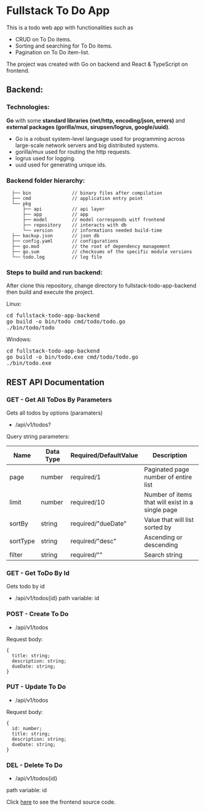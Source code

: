 # Fullstack To Do App

This is a todo web app with functionalities such as

- CRUD on To Do items.
- Sorting and searching for To Do items.
- Pagination on To Do item-list.

The project was created with Go on backend and React & TypeScript on frontend.

## Backend:

### Technologies:

**Go** with some **standard libraries (net/http, encoding/json, errors)** and **external packages (gorilla/mux, sirupsen/logrus, google/uuid)**.

- Go is a robust system-level language used for programming across large-scale network servers and big distributed systems.
- gorilla/mux used for routing the http requests.
- logrus used for logging.
- uuid used for generating unique ids.

### Backend folder hierarchy:

      ├── bin               // binary files after compilation
      ├── cmd               // application entry point
      └── pkg
          ├── api           // api layer
          ├── app           // app
          ├── model         // model corresponds witf frontend
          ├── repository    // interacts with db
          └── version       // informations needed build-time
      ├── backup.json       // json db
      ├── config.yaml       // configurations
      ├── go.mod            // the root of dependency management
      ├── go.sum            // checksums of the specific module versions
      └── todo.log          // log file

### Steps to build and run backend:

After clone this repository, change directory to fullstack-todo-app-backend then build and execute the project.

Linux:

<pre>
cd fullstack-todo-app-backend
go build -o bin/todo cmd/todo/todo.go
./bin/todo/todo
</pre>

Windows:

<pre>
cd fullstack-todo-app-backend
go build -o bin/todo.exe cmd/todo/todo.go
./bin/todo.exe
</pre>

## REST API Documentation

### GET - Get All ToDos By Parameters

Gets all todos by options (paramaters)

- /api/v1/todos?

Query string parameters:

| Name     | Data Type | Required/DefaultValue | Description                                      |
| -------- | --------- | --------------------- | ------------------------------------------------ |
| page     | number    | required/1            | Paginated page number of entire list             |
| limit    | number    | required/10           | Number of items that will exist in a single page |
| sortBy   | string    | required/"dueDate"    | Value that will list sorted by                   |
| sortType | string    | required/"desc"       | Ascending or descending                          |
| filter   | string    | required/""           | Search string                                    |

### GET - Get ToDo By Id

Gets todo by id

- /api/v1/todos{id}
  path variable: id

### POST - Create To Do

- /api/v1/todos

Request body:

```
{
  title: string;
  description: string;
  dueDate: string;
}
```

### PUT - Update To Do

- /api/v1/todos

Request body:

```
{
  id: number;
  title: string;
  description: string;
  dueDate: string;
}
```

### DEL - Delete To Do

- /api/v1/todos{id}

path variable: id

Click [here](https://github.com/yelimot/fullstack-todo-app-frontend) to see the frontend source code.
